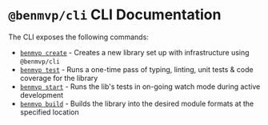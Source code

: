 # `@benmvp/cli` CLI Documentation

The CLI exposes the following commands:

- [`benmvp create`](create.md) - Creates a new library set up with infrastructure using `@benmvp/cli`
- [`benmvp test`](test.md) - Runs a one-time pass of typing, linting, unit tests & code coverage for the library
- [`benmvp start`](start.md) - Runs the lib's tests in on-going watch mode during active development
- [`benmvp build`](build.md) - Builds the library into the desired module formats at the specified location
